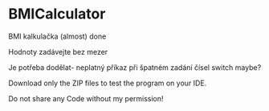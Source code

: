 # BMICalculator
BMI kalkulačka (almost) done

Hodnoty zadávejte bez mezer

Je potřeba dodělat- neplatný příkaz při špatném zadání čísel
switch maybe? 

Download only the ZIP files to test the program on your IDE.

Do not share any Code without my permission!

